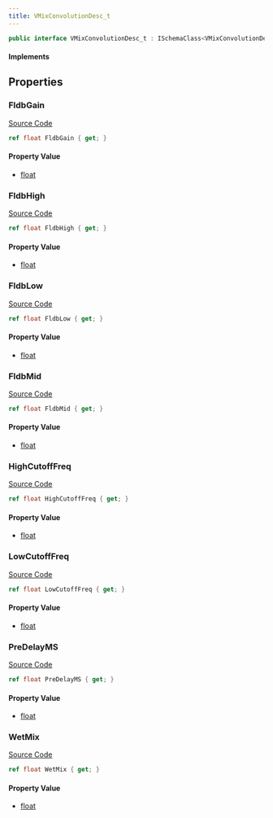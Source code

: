 ```yaml
---
title: VMixConvolutionDesc_t
---
```


```csharp
public interface VMixConvolutionDesc_t : ISchemaClass<VMixConvolutionDesc_t>, ISchemaField, ISchemaClass, INativeHandle
```

#### Implements

## Properties

### FldbGain

[Source Code](https://github.com/swiftly-solution/swiftlys2/blob/beta/managed/src/SwiftlyS2.Generated/Schemas/Interfaces/VMixConvolutionDesc_t.cs#L16)

```csharp
ref float FldbGain { get; }
```

#### Property Value

- [float](https://learn.microsoft.com/dotnet/api/system.single)

### FldbHigh

[Source Code](https://github.com/swiftly-solution/swiftlys2/blob/beta/managed/src/SwiftlyS2.Generated/Schemas/Interfaces/VMixConvolutionDesc_t.cs#L26)

```csharp
ref float FldbHigh { get; }
```

#### Property Value

- [float](https://learn.microsoft.com/dotnet/api/system.single)

### FldbLow

[Source Code](https://github.com/swiftly-solution/swiftlys2/blob/beta/managed/src/SwiftlyS2.Generated/Schemas/Interfaces/VMixConvolutionDesc_t.cs#L22)

```csharp
ref float FldbLow { get; }
```

#### Property Value

- [float](https://learn.microsoft.com/dotnet/api/system.single)

### FldbMid

[Source Code](https://github.com/swiftly-solution/swiftlys2/blob/beta/managed/src/SwiftlyS2.Generated/Schemas/Interfaces/VMixConvolutionDesc_t.cs#L24)

```csharp
ref float FldbMid { get; }
```

#### Property Value

- [float](https://learn.microsoft.com/dotnet/api/system.single)

### HighCutoffFreq

[Source Code](https://github.com/swiftly-solution/swiftlys2/blob/beta/managed/src/SwiftlyS2.Generated/Schemas/Interfaces/VMixConvolutionDesc_t.cs#L30)

```csharp
ref float HighCutoffFreq { get; }
```

#### Property Value

- [float](https://learn.microsoft.com/dotnet/api/system.single)

### LowCutoffFreq

[Source Code](https://github.com/swiftly-solution/swiftlys2/blob/beta/managed/src/SwiftlyS2.Generated/Schemas/Interfaces/VMixConvolutionDesc_t.cs#L28)

```csharp
ref float LowCutoffFreq { get; }
```

#### Property Value

- [float](https://learn.microsoft.com/dotnet/api/system.single)

### PreDelayMS

[Source Code](https://github.com/swiftly-solution/swiftlys2/blob/beta/managed/src/SwiftlyS2.Generated/Schemas/Interfaces/VMixConvolutionDesc_t.cs#L18)

```csharp
ref float PreDelayMS { get; }
```

#### Property Value

- [float](https://learn.microsoft.com/dotnet/api/system.single)

### WetMix

[Source Code](https://github.com/swiftly-solution/swiftlys2/blob/beta/managed/src/SwiftlyS2.Generated/Schemas/Interfaces/VMixConvolutionDesc_t.cs#L20)

```csharp
ref float WetMix { get; }
```

#### Property Value

- [float](https://learn.microsoft.com/dotnet/api/system.single)

